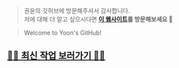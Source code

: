 > 권윤의 깃허브에 방문해주셔서 감사합니다.  
> 저에 대해 더 알고 싶으시다면 **[이 웹사이트](https://doongzi.works/projects/yoon-kwon/)를 방문해보세요 🙂**

> Welcome to Yoon's GitHub!

## [🚕🚐 최신 작업 보러가기 🚌🚗](https://yoonk2.github.io/graphic-design)

<!--- ![권운](https://user-images.githubusercontent.com/96626216/178883914-c2b6f99b-436c-4e24-848b-616d361e31cf.png) --->

<!---
yoonk2/yoonk2 is a ✨ special ✨ repository because its `README.md` (this file) appears on your GitHub profile.
You can click the Preview link to take a look at your changes.
--->

<!-- ![Yoon's GitHub stats](https://github-readme-stats.vercel.app/api?username=yoonk2&show_icons=true&theme=radical) -->
